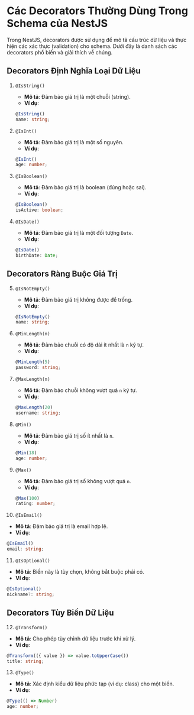 
# Các Decorators Thường Dùng Trong Schema của NestJS

Trong NestJS, decorators được sử dụng để mô tả cấu trúc dữ liệu và thực hiện các xác thực (validation) cho schema. Dưới đây là danh sách các decorators phổ biến và giải thích về chúng.

## Decorators Định Nghĩa Loại Dữ Liệu

1. `@IsString()`
   - **Mô tả**: Đảm bảo giá trị là một chuỗi (string).
   - **Ví dụ**: 
   ```typescript
   @IsString()
   name: string;
   ```

2. `@IsInt()`
   - **Mô tả**: Đảm bảo giá trị là một số nguyên.
   - **Ví dụ**: 
   ```typescript
   @IsInt()
   age: number;
   ```

3. `@IsBoolean()`
   - **Mô tả**: Đảm bảo giá trị là boolean (đúng hoặc sai).
   - **Ví dụ**: 
   ```typescript
   @IsBoolean()
   isActive: boolean;
   ```

4. `@IsDate()`
   - **Mô tả**: Đảm bảo giá trị là một đối tượng `Date`.
   - **Ví dụ**: 
   ```typescript
   @IsDate()
   birthDate: Date;
   ```

## Decorators Ràng Buộc Giá Trị

5. `@IsNotEmpty()`
   - **Mô tả**: Đảm bảo giá trị không được để trống.
   - **Ví dụ**: 
   ```typescript
   @IsNotEmpty()
   name: string;
   ```

6. `@MinLength(n)`
   - **Mô tả**: Đảm bảo chuỗi có độ dài ít nhất là `n` ký tự.
   - **Ví dụ**: 
   ```typescript
   @MinLength(5)
   password: string;
   ```

7. `@MaxLength(n)`
   - **Mô tả**: Đảm bảo chuỗi không vượt quá `n` ký tự.
   - **Ví dụ**: 
   ```typescript
   @MaxLength(20)
   username: string;
   ```

8. `@Min()`
   - **Mô tả**: Đảm bảo giá trị số ít nhất là `n`.
   - **Ví dụ**: 
   ```typescript
   @Min(18)
   age: number;
   ```

9. `@Max()`
   - **Mô tả**: Đảm bảo giá trị số không vượt quá `n`.
   - **Ví dụ**: 
   ```typescript
   @Max(100)
   rating: number;
   ```

10. `@IsEmail()`
   - **Mô tả**: Đảm bảo giá trị là email hợp lệ.
   - **Ví dụ**: 
   ```typescript
   @IsEmail()
   email: string;
   ```

11. `@IsOptional()`
   - **Mô tả**: Biến này là tùy chọn, không bắt buộc phải có.
   - **Ví dụ**: 
   ```typescript
   @IsOptional()
   nickname?: string;
   ```

## Decorators Tùy Biến Dữ Liệu

12. `@Transform()`
   - **Mô tả**: Cho phép tùy chỉnh dữ liệu trước khi xử lý.
   - **Ví dụ**: 
   ```typescript
   @Transform(({ value }) => value.toUpperCase())
   title: string;
   ```

13. `@Type()`
   - **Mô tả**: Xác định kiểu dữ liệu phức tạp (ví dụ: class) cho một biến.
   - **Ví dụ**: 
   ```typescript
   @Type(() => Number)
   age: number;
   ```

